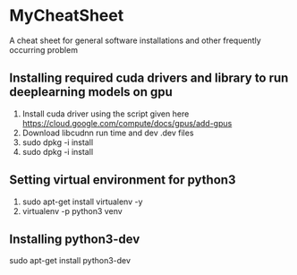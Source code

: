 # MyCheatSheet
A cheat sheet for general software installations and other frequently occurring problem

## Installing required cuda drivers and library to run deeplearning models on gpu
1. Install cuda driver using the script given here https://cloud.google.com/compute/docs/gpus/add-gpus
2. Download libcudnn run time and dev .dev files
3. sudo dpkg -i install <libcudnn run time library>
4. sudo dpkg -i install <libcudnn dev library>

## Setting virtual environment for python3

1. sudo apt-get install virtualenv -y
2. virtualenv -p python3 venv

## Installing python3-dev
sudo apt-get install python3-dev



